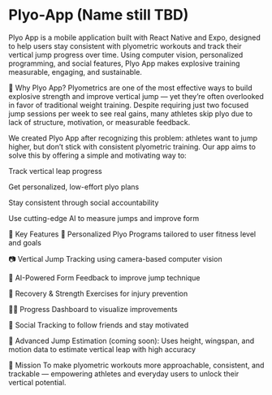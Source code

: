 # Plyo-App (Name still TBD)

Plyo App is a mobile application built with React Native and Expo, designed to help users stay consistent with plyometric workouts and track their vertical jump progress over time. Using computer vision, personalized programming, and social features, Plyo App makes explosive training measurable, engaging, and sustainable.

🧠 Why Plyo App?
Plyometrics are one of the most effective ways to build explosive strength and improve vertical jump — yet they’re often overlooked in favor of traditional weight training. Despite requiring just two focused jump sessions per week to see real gains, many athletes skip plyo due to lack of structure, motivation, or measurable feedback.

We created Plyo App after recognizing this problem: athletes want to jump higher, but don’t stick with consistent plyometric training. Our app aims to solve this by offering a simple and motivating way to:

Track vertical leap progress

Get personalized, low-effort plyo plans

Stay consistent through social accountability

Use cutting-edge AI to measure jumps and improve form

📱 Key Features
🔁 Personalized Plyo Programs tailored to user fitness level and goals

📷 Vertical Jump Tracking using camera-based computer vision

🧠 AI-Powered Form Feedback to improve jump technique

💪 Recovery & Strength Exercises for injury prevention

🧍‍♂️ Progress Dashboard to visualize improvements

🤝 Social Tracking to follow friends and stay motivated

🧮 Advanced Jump Estimation (coming soon): Uses height, wingspan, and motion data to estimate vertical leap with high accuracy

🎯 Mission
To make plyometric workouts more approachable, consistent, and trackable — empowering athletes and everyday users to unlock their vertical potential.

